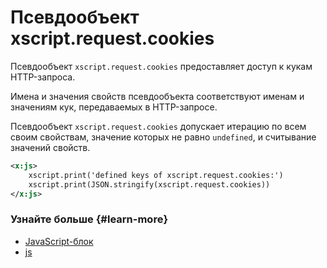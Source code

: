# Псевдообъект xscript.request.cookies

Псевдообъект `xscript.request.cookies` предоставляет доступ к кукам HTTP-запроса.

Имена и значения свойств псевдообъекта соответствуют именам и значениям кук, передаваемых в HTTP-запросе.

Псевдообъект `xscript.request.cookies` допускает итерацию по всем своим свойствам, значение которых не равно `undefined`, и считывание значений свойств.

```xml
<x:js>
    xscript.print('defined keys of xscript.request.cookies:')
    xscript.print(JSON.stringify(xscript.request.cookies))
</x:js>
```

### Узнайте больше {#learn-more}
* [JavaScript-блок](../concepts/block-js-ov.md)
* [js](../reference/js.md)